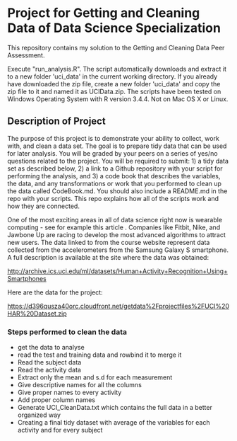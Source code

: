 # Project for Getting and Cleaning Data of Data Science Specialization

This repository contains my solution to the Getting and Cleaning Data Peer Assessment.

Execute "run_analysis.R". The script automatically downloads and extract it to a new folder 'uci_data' in the current working directory. If you already have downloaded the zip file, create a new folder 'uci_data' and copy the zip file to it and named it as UCIData.zip.
The scripts have been tested on Windows Operating System with R version 3.4.4. Not on Mac OS X or Linux.


## Description of Project
The purpose of this project is to demonstrate your ability to collect, work with, and clean a data set. The goal is to prepare tidy data that can be used for later analysis. You will be graded by your peers on a series of yes/no questions related to the project. You will be required to submit: 1) a tidy data set as described below, 2) a link to a Github repository with your script for performing the analysis, and 3) a code book that describes the variables, the data, and any transformations or work that you performed to clean up the data called CodeBook.md. You should also include a README.md in the repo with your scripts. This repo explains how all of the scripts work and how they are connected.

One of the most exciting areas in all of data science right now is wearable computing - see for example this article . Companies like Fitbit, Nike, and Jawbone Up are racing to develop the most advanced algorithms to attract new users. The data linked to from the course website represent data collected from the accelerometers from the Samsung Galaxy S smartphone. A full description is available at the site where the data was obtained:

http://archive.ics.uci.edu/ml/datasets/Human+Activity+Recognition+Using+Smartphones

Here are the data for the project:

https://d396qusza40orc.cloudfront.net/getdata%2Fprojectfiles%2FUCI%20HAR%20Dataset.zip

### Steps performed to clean the data
- get the data to analyse
- read the test and training data and rowbind it to merge it
- Read the subject data
- Read the activity data
- Extract only the mean and s.d for each measurement
- Give descriptive names for all the columns
- Give proper names to every activity
- Add proper column names
- Generate UCI_CleanData.txt which contains the full data in a better organized way
- Creating a final tidy dataset with average of the variables for each activity and for every subject